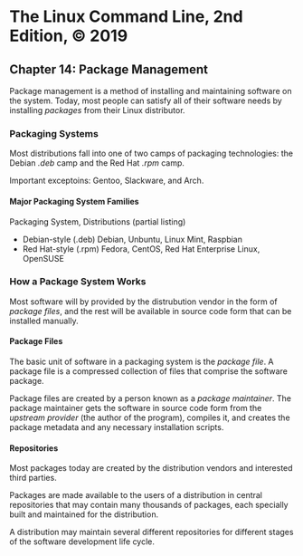 # The Linux Command Line, 2nd Edition, © 2019

## Chapter 14: Package Management

Package management is a method of installing and maintaining software on the system. Today, most people can satisfy all of their software needs by installing _packages_ from their Linux distributor.

### Packaging Systems

Most distributions fall into one of two camps of packaging technologies: the Debian _\.deb_ camp and the Red Hat _\.rpm_ camp.

Important exceptoins: Gentoo, Slackware, and Arch.

#### Major Packaging System Families

Packaging System, Distributions (partial listing)

* Debian-style (.deb) Debian, Unbuntu, Linux Mint, Raspbian
* Red Hat-style (.rpm) Fedora, CentOS, Red Hat Enterprise Linux, OpenSUSE

### How a Package System Works

Most software will by provided by the distrubution vendor in the form of _package files_, and the rest will be available in source code form that can be installed manually.

#### Package Files

The basic unit of software in a packaging system is the _package file_. A package file is a compressed collection of files that comprise the software package.

Package files are created by a person known as a _package maintainer_.
The package maintainer gets the software in source code form from the _upstream provider_ (the author of the program), compiles it, and creates the package metadata and any necessary installation scripts.

#### Repositories 

Most packages today are created by the distribution vendors and interested third parties.

Packages are made available to the users of a distribution in central repositories that may contain many thousands of packages, each specially built and maintained for the distribution.

A distribution may maintain several different repositories for different stages of the software development life cycle.